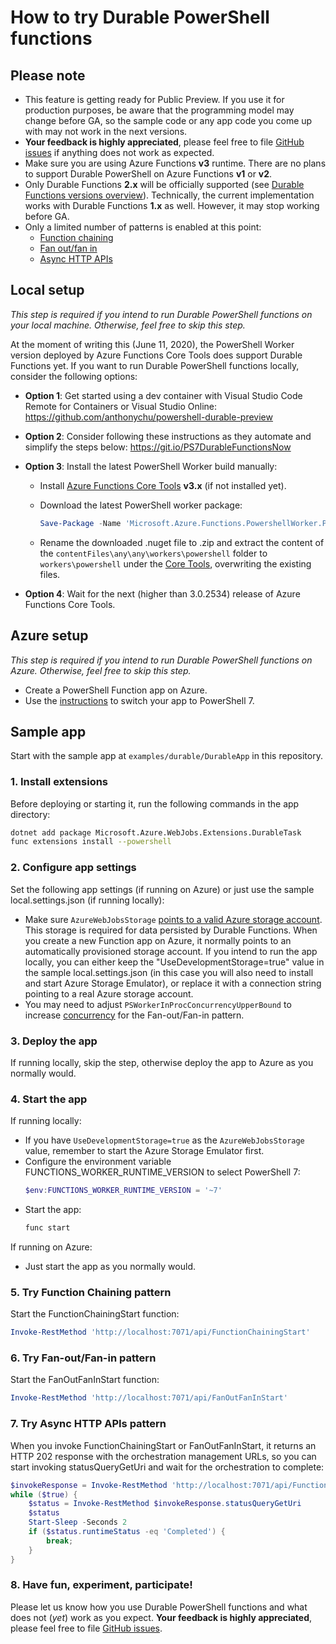 # How to try Durable PowerShell functions

## Please note

- This feature is getting ready for Public Preview. If you use it for production purposes, be aware that the programming model may change before GA, so the sample code or any app code you come up with may not work in the next versions.
- **Your feedback is highly appreciated**, please feel free to file [GitHub issues](https://github.com/Azure/azure-functions-powershell-worker/issues/new) if anything does not work as expected.
- Make sure you are using Azure Functions **v3** runtime. There are no plans to support Durable PowerShell on Azure Functions **v1** or **v2**.
- Only Durable Functions **2.x** will be officially supported (see [Durable Functions versions overview](https://docs.microsoft.com/en-us/azure/azure-functions/durable/durable-functions-versions)). Technically, the current implementation works with Durable Functions **1.x** as well. However, it may stop working before GA.
- Only a limited number of patterns is enabled at this point:
  - [Function chaining](https://docs.microsoft.com/azure/azure-functions/durable/durable-functions-overview?tabs=csharp#chaining)
  - [Fan out/fan in](https://docs.microsoft.com/azure/azure-functions/durable/durable-functions-overview?tabs=csharp#fan-in-out)
  - [Async HTTP APIs](https://docs.microsoft.com/azure/azure-functions/durable/durable-functions-overview?tabs=csharp#async-http)

## Local setup

_This step is required if you intend to run Durable PowerShell functions on your local machine. Otherwise, feel free to skip this step._

At the moment of writing this (June 11, 2020), the PowerShell Worker version deployed by Azure Functions Core Tools does support Durable Functions yet. If you want to run Durable PowerShell functions locally, consider the following options:

- **Option 1**: Get started using a dev container with Visual Studio Code Remote for Containers or Visual Studio Online: https://github.com/anthonychu/powershell-durable-preview

- **Option 2**: Consider following these instructions as they automate and simplify the steps below: https://git.io/PS7DurableFunctionsNow

- **Option 3**: Install the latest PowerShell Worker build manually:

  - Install [Azure Functions Core Tools](https://docs.microsoft.com/azure/azure-functions/functions-run-local?tabs=windows%2Ccsharp%2Cbash#install-the-azure-functions-core-tools) **v3.x** (if not installed yet).

  - Download the latest PowerShell worker package:

    ``` PowerShell
    Save-Package -Name 'Microsoft.Azure.Functions.PowershellWorker.PS7' -Source 'https://ci.appveyor.com/nuget/azure-functions-powershell-wor-0842fakagqy6/' -ProviderName NuGet -Path ~\Downloads\
    ```

  - Rename the downloaded .nuget file to .zip and extract the content of the `contentFiles\any\any\workers\powershell` folder to `workers\powershell` under the [Core Tools](https://github.com/Azure/azure-functions-powershell-worker/blob/dev/README.md#published-host), overwriting the existing files.

- **Option 4**: Wait for the next (higher than 3.0.2534) release of Azure Functions Core Tools.

## Azure setup

_This step is required if you intend to run Durable PowerShell functions on Azure. Otherwise, feel free to skip this step._

- Create a PowerShell Function app on Azure.
- Use the [instructions](https://github.com/Azure/azure-functions-powershell-worker/issues/371#issuecomment-641026259) to switch your app to PowerShell 7.

## Sample app

Start with the sample app at `examples/durable/DurableApp` in this repository.

### 1. Install extensions

Before deploying or starting it, run the following commands in the app directory:

``` bash
dotnet add package Microsoft.Azure.WebJobs.Extensions.DurableTask
func extensions install --powershell
```

### 2. Configure app settings

Set the following app settings (if running on Azure) or just use the sample local.settings.json (if running locally):
- Make sure `AzureWebJobsStorage` [points to a valid Azure storage account](https://docs.microsoft.com/azure/azure-functions/functions-app-settings#azurewebjobsstorage). This storage is required for data persisted by Durable Functions. When you create a new Function app on Azure, it normally points to an automatically provisioned storage account. If you intend to run the app locally, you can either keep the "UseDevelopmentStorage=true" value in the sample local.settings.json (in this case you will also need to install and start Azure Storage Emulator), or replace it with a connection string pointing to a real Azure storage account.
- You may need to adjust `PSWorkerInProcConcurrencyUpperBound` to increase [concurrency](https://docs.microsoft.com/azure/azure-functions/functions-reference-powershell#concurrency) for the Fan-out/Fan-in pattern.

### 3. Deploy the app

If running locally, skip the step, otherwise deploy the app to Azure as you normally would.

### 4. Start the app

If running locally:
- If you have `UseDevelopmentStorage=true` as the `AzureWebJobsStorage` value, remember to start the Azure Storage Emulator first.
- Configure the environment variable FUNCTIONS_WORKER_RUNTIME_VERSION to select PowerShell 7:
  ``` PowerShell
  $env:FUNCTIONS_WORKER_RUNTIME_VERSION = '~7'
  ```
- Start the app:
  ``` bash
  func start
  ```

If running on Azure:
- Just start the app as you normally would.

### 5. Try Function Chaining pattern

Start the FunctionChainingStart function:

``` PowerShell
Invoke-RestMethod 'http://localhost:7071/api/FunctionChainingStart'
```

### 6. Try Fan-out/Fan-in pattern

Start the FanOutFanInStart function:

``` PowerShell
Invoke-RestMethod 'http://localhost:7071/api/FanOutFanInStart'
```

### 7. Try Async HTTP APIs pattern

When you invoke FunctionChainingStart or FanOutFanInStart, it returns an HTTP 202 response with the orchestration management URLs, so you can start invoking statusQueryGetUri and wait for the orchestration to complete:

``` PowerShell
$invokeResponse = Invoke-RestMethod 'http://localhost:7071/api/FunctionChainingStart'
while ($true) {
    $status = Invoke-RestMethod $invokeResponse.statusQueryGetUri
    $status
    Start-Sleep -Seconds 2
    if ($status.runtimeStatus -eq 'Completed') {
        break;
    }
}
```

### 8. Have fun, experiment, participate!

Please let us know how you use Durable PowerShell functions and what does not (_yet_) work as you expect. **Your feedback is highly appreciated**, please feel free to file [GitHub issues](https://github.com/Azure/azure-functions-powershell-worker/issues/new).
